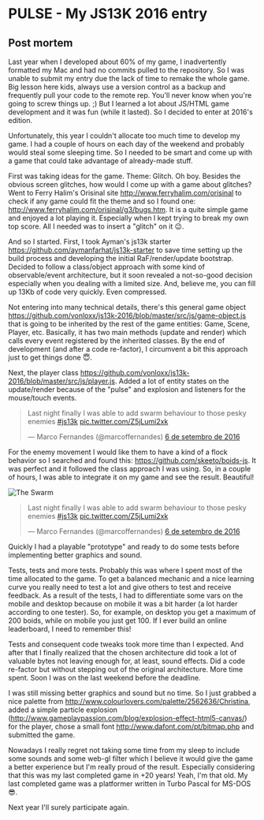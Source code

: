 # PULSE - My JS13K 2016 entry

## Post mortem

Last year when I developed about 60% of my game, I inadvertently formatted my Mac and had no commits pulled to the repository. So I was unable to submit my entry due the lack of time to remake the whole game. Big lesson here kids, always use a version control as a backup and frequently pull your code to the remote rep. You'll never know when you're going to screw things up. ;)
But I learned a lot about JS/HTML game development and it was fun (while it lasted). So I decided to enter at 2016's edition.

Unfortunately, this year I couldn't allocate too much time to develop my game. I had a couple of hours on each day of the weekend and probably would steal some sleeping time. So I needed to be smart and come up with a game that could take advantage of already-made stuff.

First was taking ideas for the game. Theme: Glitch. Oh boy. Besides the obvious screen glitches, how would I come up with a game about glitches? Went to Ferry Halim's Orisinal site http://www.ferryhalim.com/orisinal to check if any game could fit the theme and so I found one: http://www.ferryhalim.com/orisinal/g3/bugs.htm. It is a quite simple game and enjoyed a lot playing it. Especially when I kept trying to break my own top score. All I needed was to insert a "glitch" on it 😉.

And so I started. First, I took Ayman's js13k starter https://github.com/aymanfarhat/js13k-starter to save time setting up the build process and developing the initial RaF/render/update bootstrap. Decided to follow a class/object approach with some kind of observable/event architecture, but it soon revealed a not-so-good decision especially when you dealing with a limited size. And, believe me, you can fill up 13Kb of code very quickly. Even compressed.

Not entering into many technical details, there's this general game object https://github.com/vonloxx/js13k-2016/blob/master/src/js/game-object.js that is going to be inherited by the rest of the game entities: Game, Scene, Player, etc. Basically, it has two main methods (update and render) which calls every event registered by the inherited classes. By the end of development (and after a code re-factor), I circumvent a bit this approach just to get things done 😇.

Next, the player class https://github.com/vonloxx/js13k-2016/blob/master/src/js/player.js. Added a lot of entity states on the update/render because of the "pulse" and explosion and listeners for the mouse/touch events.
<blockquote class="twitter-tweet" data-lang="pt"><p lang="en" dir="ltr">Last night finally I was able to add swarm behaviour to those pesky enemies <a href="https://twitter.com/hashtag/js13k?src=hash">#js13k</a> <a href="https://t.co/Z5jLumi2xk">pic.twitter.com/Z5jLumi2xk</a></p>&mdash; Marco Fernandes (@marcoffernandes) <a href="https://twitter.com/marcoffernandes/status/773156092784340992">6 de setembro de 2016</a></blockquote>
<script async src="//platform.twitter.com/widgets.js" charset="utf-8"></script>

For the enemy movement I would like them to have a kind of a flock behavior so I searched and found this: https://github.com/skeeto/boids-js. It was perfect and it followed the class approach I was using. So, in a couple of hours, I was able to integrate it on my game and see the result. Beautiful!

![The Swarm](https://raw.githubusercontent.com/vonloxx/js13k-2016/master/images/swarm-1.gif)

<blockquote class="twitter-tweet" data-lang="pt"><p lang="en" dir="ltr">Last night finally I was able to add swarm behaviour to those pesky enemies <a href="https://twitter.com/hashtag/js13k?src=hash">#js13k</a> <a href="https://t.co/Z5jLumi2xk">pic.twitter.com/Z5jLumi2xk</a></p>&mdash; Marco Fernandes (@marcoffernandes) <a href="https://twitter.com/marcoffernandes/status/773156092784340992">6 de setembro de 2016</a></blockquote>
<script async src="//platform.twitter.com/widgets.js" charset="utf-8"></script>

Quickly I had a playable "prototype" and ready to do some tests before implementing better graphics and sound.

Tests, tests and more tests. Probably this was where I spent most of the time allocated to the game. To get a balanced mechanic and a nice learning curve you really need to test a lot and give others to test and receive feedback.
As a result of the tests, I had to differentiate some vars on the mobile and desktop because on mobile it was a bit harder (a lot harder according to one tester). So, for example, on desktop you get a maximum of 200 boids, while on mobile you just get 100. If I ever build an online leaderboard, I need to remember this!

Tests and consequent code tweaks took more time than I expected. And after that I finally realized that the chosen architecture did took a lot of valuable bytes not leaving enough for, at least, sound effects. Did a code re-factor but without stepping out of the original architecture. More time spent. Soon I was on the last weekend before the deadline.

I was still missing better graphics and sound but no time. So I just grabbed a nice palette from http://www.colourlovers.com/palette/2562636/Christina, added a simple particle explosion (http://www.gameplaypassion.com/blog/explosion-effect-html5-canvas/) for the player, chose a small font http://www.dafont.com/pt/bitmap.php and submitted the game.

Nowadays I really regret not taking some time from my sleep to include some sounds and some web-gl filter which I believe it would give the game a better experience but I'm really proud of the result. Especially considering that this was my last completed game in +20 years! Yeah, I'm that old. My last completed game was a platformer written in Turbo Pascal for MS-DOS 😎.

Next year I'll surely participate again.
